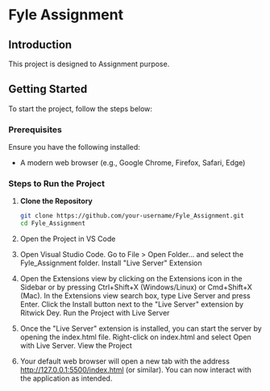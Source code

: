 # Fyle Assignment

## Introduction
This project is designed to Assignment purpose.

## Getting Started

To start the project, follow the steps below:

### Prerequisites
Ensure you have the following installed:
- A modern web browser (e.g., Google Chrome, Firefox, Safari, Edge)

### Steps to Run the Project

1. **Clone the Repository**
   ```bash
   git clone https://github.com/your-username/Fyle_Assignment.git
   cd Fyle_Assignment
2. Open the Project in VS Code

3. Open Visual Studio Code.
   Go to File > Open Folder... and select the Fyle_Assignment folder.
   Install "Live Server" Extension

4. Open the Extensions view by clicking on the Extensions icon in the Sidebar or by pressing Ctrl+Shift+X (Windows/Linux) or Cmd+Shift+X (Mac).
   In the Extensions view search box, type Live Server and press Enter.
   Click the Install button next to the "Live Server" extension by Ritwick Dey.
   Run the Project with Live Server
   
5. Once the "Live Server" extension is installed, you can start the server by opening the index.html file.
   Right-click on index.html and select Open with Live Server.
   View the Project
   
6. Your default web browser will open a new tab with the address http://127.0.0.1:5500/index.html (or similar).
   You can now interact with the application as intended.
